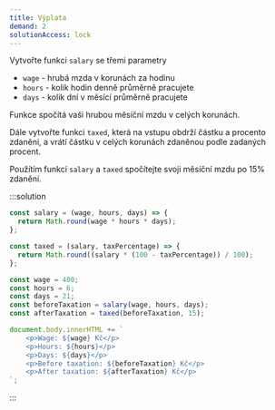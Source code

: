 ```yaml
---
title: Výplata
demand: 2
solutionAccess: lock
---
```


Vytvořte funkci `salary` se třemi parametry

- `wage` - hrubá mzda v korunách za hodinu
- `hours` - kolik hodin denně průměrně pracujete
- `days` - kolik dní v měsící průměrně pracujete

Funkce spočítá vaši hrubou měsíční mzdu v celých korunách.

Dále vytvořte funkci `taxed`, která na vstupu obdrží částku a procento zdanění, a vrátí částku v celých korunách zdaněnou podle zadaných procent.

Použítím funkcí `salary` a `taxed` spočítejte svoji měsíční mzdu po 15% zdanění.

:::solution

```js
const salary = (wage, hours, days) => {
  return Math.round(wage * hours * days);
};

const taxed = (salary, taxPercentage) => {
  return Math.round((salary * (100 - taxPercentage)) / 100);
};

const wage = 400;
const hours = 6;
const days = 21;
const beforeTaxation = salary(wage, hours, days);
const afterTaxation = taxed(beforeTaxation, 15);

document.body.innerHTML += `
	<p>Wage: ${wage} Kč</p>
	<p>Hours: ${hours}</p>
	<p>Days: ${days}</p>
	<p>Before taxation: ${beforeTaxation} Kč</p>
	<p>After taxation: ${afterTaxation} Kč</p>
`;
```

:::
